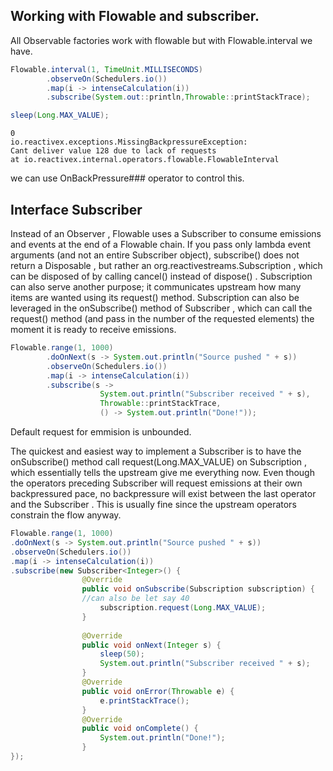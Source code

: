 
## Working with Flowable and subscriber.
All Observable factories work with flowable but with Flowable.interval we have.

```java
Flowable.interval(1, TimeUnit.MILLISECONDS)
		.observeOn(Schedulers.io())
		.map(i -> intenseCalculation(i))
		.subscribe(System.out::println,Throwable::printStackTrace);

sleep(Long.MAX_VALUE);
```

```
0
io.reactivex.exceptions.MissingBackpressureException:
Cant deliver value 128 due to lack of requests
at io.reactivex.internal.operators.flowable.FlowableInterval
```

we can use  OnBackPressure### operator to control this.

## Interface Subscriber

Instead of an Observer , Flowable uses a Subscriber to consume emissions and events at
the end of a Flowable chain. If you pass only lambda event arguments (and not an entire
Subscriber object), subscribe() does not return a Disposable , but rather
an org.reactivestreams.Subscription , which can be disposed of by calling
cancel() instead of dispose() . Subscription can also serve another purpose; it
communicates upstream how many items are wanted using its request() method.
Subscription can also be leveraged in the onSubscribe() method of Subscriber ,
which can call the request() method (and pass in the number of the requested elements)
the moment it is ready to receive emissions.

```java
Flowable.range(1, 1000)
		.doOnNext(s -> System.out.println("Source pushed " + s))
		.observeOn(Schedulers.io())
		.map(i -> intenseCalculation(i))
		.subscribe(s ->
					System.out.println("Subscriber received " + s),
					Throwable::printStackTrace,
					() -> System.out.println("Done!"));
```
 Default request for emmision is unbounded.

The quickest and easiest way to implement a Subscriber is to have the onSubscribe()
method call request(Long.MAX_VALUE) on Subscription , which essentially tells the
upstream give me everything now. Even though the operators preceding Subscriber will
request emissions at their own backpressured pace, no backpressure will exist between the last operator and the Subscriber . This is usually fine since the upstream operators
constrain the flow anyway.

```java
Flowable.range(1, 1000)
.doOnNext(s -> System.out.println("Source pushed " + s))
.observeOn(Schedulers.io())
.map(i -> intenseCalculation(i))
.subscribe(new Subscriber<Integer>() {
				@Override
				public void onSubscribe(Subscription subscription) {
				//can also be let say 40
					subscription.request(Long.MAX_VALUE);
				}
				
				@Override
				public void onNext(Integer s) {
					sleep(50);
					System.out.println("Subscriber received " + s);
				}
				@Override
				public void onError(Throwable e) {
					e.printStackTrace();
				}
				@Override
				public void onComplete() {
					System.out.println("Done!");
				}
});
```


